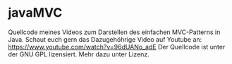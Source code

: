 javaMVC
=======

Quellcode meines Videos zum Darstellen des einfachen MVC-Patterns in Java. Schaut euch gern das Dazugehöhrige Video auf Youtube an:
https://www.youtube.com/watch?v=96dUANo_adE
Der Quellcode ist unter der GNU GPL lizensiert. Mehr dazu unter Lizenz.
